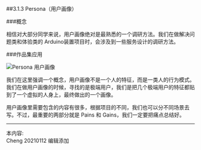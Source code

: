 
##3.1.3 Persona（用户画像）

###概念

相信对大部分同学来说，用户画像绝对是最熟悉的一个调研方法。我们在做解决问题类和体验类的 Arduino装置项目时，会涉及到一些服务设计的调研方法。


###作品集应用

![ Persona 用户画像](http://kitpic.makebi.net/2021/ard_01.jpg)

我们在这里强调一个概念，用户画像不是一个人的特征，而是一类人的行为模式。我们在做用户画像的时候，寻找的是极端用户，我们是把几个极端用户的特征都贴到了一个虚拟的人身上，最终做出的一个画像。

用户画像里需要包含的内容有很多，根据项目的不同，我们也可以分不同场景去写。不过，最重要的两部分就是 Pains 和 Gains，我们一定要把痛点总结好。

---
本内容:  
Cheng 20210112 编辑添加
